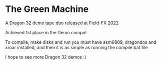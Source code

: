 # The Green Machine
A Dragon 32 demo tape duo released at Field-FX 2022

Achieved 1st place in the Demo compo!


To compile, make disks and run you must have asm6809, dragondos and xroar installed, and then it is as simple as running the compile.bat file

I hope to see more Dragon 32 demos :)
